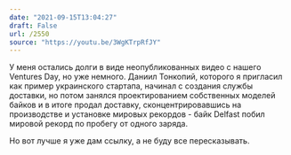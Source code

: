 ```yaml
---
date: "2021-09-15T13:04:27"
draft: False
url: /2550
source: "https://youtu.be/3WgKTrpRfJY"
---
```


У меня остались долги в виде неопубликованных видео с нашего Ventures Day, но уже немного. Даниил Тонкопий, которого я пригласил как пример украинского стартапа, начинал с создания службы доставки, но потом занялся проектированием собственных моделей байков и в итоге продал доставку, сконцентрировавшись на производстве и установке мировых рекордов - байк Delfast побил мировой рекорд по пробегу от одного заряда. 

Но вот лучше я уже дам ссылку, а не буду все пересказывать.
